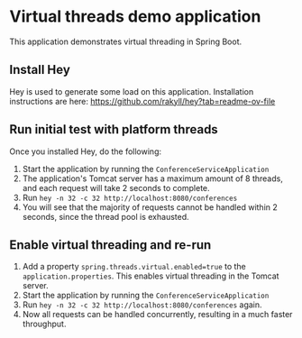 # Virtual threads demo application
This application demonstrates virtual threading in Spring Boot.

## Install Hey
Hey is used to generate some load on this application. Installation instructions are here: https://github.com/rakyll/hey?tab=readme-ov-file

## Run initial test with platform threads
Once you installed Hey, do the following:

1. Start the application by running the `ConferenceServiceApplication`
2. The application's Tomcat server has a maximum amount of 8 threads, and each request will take 2 seconds to complete.
3. Run `hey -n 32 -c 32 http://localhost:8080/conferences`
4. You will see that the majority of requests cannot be handled within 2 seconds, since the thread pool is exhausted.

## Enable virtual threading and re-run
1. Add a property `spring.threads.virtual.enabled=true` to the `application.properties`. This enables virtual threading in the Tomcat server.
2. Start the application by running the `ConferenceServiceApplication`
3. Run `hey -n 32 -c 32 http://localhost:8080/conferences` again.
4. Now all requests can be handled concurrently, resulting in a much faster throughput.

